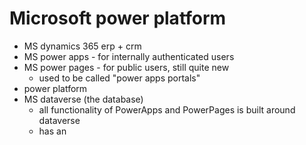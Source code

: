 # Microsoft power platform

- MS dynamics 365 erp + crm
- MS power apps - for internally authenticated users
- MS power pages - for public users, still quite new
    - used to be called "power apps portals"
- power platform
- MS dataverse (the database)
    - all functionality of PowerApps and PowerPages is built around dataverse
    - has an
